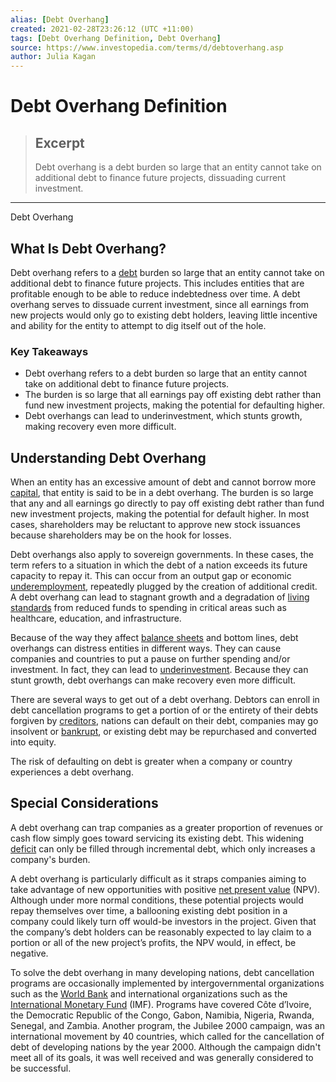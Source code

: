 ```yaml
---
alias: [Debt Overhang]
created: 2021-02-28T23:26:12 (UTC +11:00)
tags: [Debt Overhang Definition, Debt Overhang]
source: https://www.investopedia.com/terms/d/debtoverhang.asp
author: Julia Kagan
---
```


# Debt Overhang Definition

> ## Excerpt
> Debt overhang is a debt burden so large that an entity cannot take on additional debt to finance future projects, dissuading current investment.

---

Debt Overhang
## What Is Debt Overhang?

Debt overhang refers to a [debt](https://www.investopedia.com/terms/d/debt.asp) burden so large that an entity cannot take on additional debt to finance future projects. This includes entities that are profitable enough to be able to reduce indebtedness over time. A debt overhang serves to dissuade current investment, since all earnings from new projects would only go to existing debt holders, leaving little incentive and ability for the entity to attempt to dig itself out of the hole.

### Key Takeaways

-   Debt overhang refers to a debt burden so large that an entity cannot take on additional debt to finance future projects.
-   The burden is so large that all earnings pay off existing debt rather than fund new investment projects, making the potential for defaulting higher.
-   Debt overhangs can lead to underinvestment, which stunts growth, making recovery even more difficult.

## Understanding Debt Overhang

When an entity has an excessive amount of debt and cannot borrow more [capital](https://www.investopedia.com/terms/c/capital.asp), that entity is said to be in a debt overhang. The burden is so large that any and all earnings go directly to pay off existing debt rather than fund new investment projects, making the potential for default higher. In most cases, shareholders may be reluctant to approve new stock issuances because shareholders may be on the hook for losses.

Debt overhangs also apply to sovereign governments. In these cases, the term refers to a situation in which the debt of a nation exceeds its future capacity to repay it. This can occur from an output gap or economic [underemployment](https://www.investopedia.com/terms/u/underemployment.asp), repeatedly plugged by the creation of additional credit. A debt overhang can lead to stagnant growth and a degradation of [living standards](https://www.investopedia.com/terms/s/standard-of-living.asp) from reduced funds to spending in critical areas such as healthcare, education, and infrastructure.

Because of the way they affect [balance sheets](https://www.investopedia.com/terms/b/balancesheet.asp) and bottom lines, debt overhangs can distress entities in different ways. They can cause companies and countries to put a pause on further spending and/or investment. In fact, they can lead to [underinvestment](https://www.investopedia.com/terms/u/underinvestment_problem.asp). Because they can stunt growth, debt overhangs can make recovery even more difficult.

There are several ways to get out of a debt overhang. Debtors can enroll in debt cancellation programs to get a portion of or the entirety of their debts forgiven by [creditors](https://www.investopedia.com/terms/c/creditor.asp), nations can default on their debt, companies may go insolvent or [bankrupt](https://www.investopedia.com/terms/b/bankruptcy.asp), or existing debt may be repurchased and converted into equity.

The risk of defaulting on debt is greater when a company or country experiences a debt overhang.

## Special Considerations

A debt overhang can trap companies as a greater proportion of revenues or cash flow simply goes toward servicing its existing debt. This widening [deficit](https://www.investopedia.com/terms/d/deficit.asp) can only be filled through incremental debt, which only increases a company's burden.

A debt overhang is particularly difficult as it straps companies aiming to take advantage of new opportunities with positive [net present value](https://www.investopedia.com/terms/n/npv.asp) (NPV). Although under more normal conditions, these potential projects would repay themselves over time, a ballooning existing debt position in a company could likely turn off would-be investors in the project. Given that the company’s debt holders can be reasonably expected to lay claim to a portion or all of the new project’s profits, the NPV would, in effect, be negative.

To solve the debt overhang in many developing nations, debt cancellation programs are occasionally implemented by intergovernmental organizations such as the [World Bank](https://www.investopedia.com/terms/w/worldbank.asp) and international organizations such as the [International Monetary Fund](https://www.investopedia.com/terms/i/imf.asp) (IMF). Programs have covered Côte d’Ivoire, the Democratic Republic of the Congo, Gabon, Namibia, Nigeria, Rwanda, Senegal, and Zambia. Another program, the Jubilee 2000 campaign, was an international movement by 40 countries, which called for the cancellation of debt of developing nations by the year 2000. Although the campaign didn't meet all of its goals, it was well received and was generally considered to be successful.
